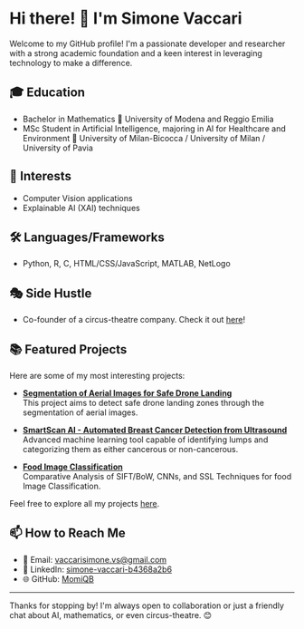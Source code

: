 # Hi there! 👋 I'm Simone Vaccari

Welcome to my GitHub profile! I'm a passionate developer and researcher with a strong academic foundation and a keen interest in leveraging technology to make a difference.

<!--## 🚀 About Me -->

## 🎓 **Education**
  - Bachelor in Mathematics
    🏫 University of Modena and Reggio Emilia 
  - MSc Student in Artificial Intelligence, majoring in AI for Healthcare and Environment
    🏫 University of Milan-Bicocca / University of Milan / University of Pavia

## 🌱 **Interests**
  - Computer Vision applications
  - Explainable AI (XAI) techniques

## 🛠️ **Languages/Frameworks**
  - Python, R, C, HTML/CSS/JavaScript, MATLAB, NetLogo

## 🎭 **Side Hustle**
  - Co-founder of a circus-theatre company. Check it out [here]([LINK](https://compagniadelbuco.it/))!

## 📚 Featured Projects

Here are some of my most interesting projects:

- **[Segmentation of Aerial Images for Safe Drone Landing](https://github.com/MomiQB/DroneLanding)**  
  This project aims to detect safe drone landing zones through the segmentation of aerial images.

- **[SmartScan AI - Automated Breast Cancer Detection from Ultrasound](https://github.com/MomiQB/SmartScan-AI)**  
  Advanced machine learning tool capable of identifying lumps and categorizing them as either cancerous or non-cancerous.

- **[Food Image Classification](https://github.com/MomiQB/ifood-1M)**  
  Comparative Analysis of SIFT/BoW, CNNs, and SSL Techniques for food Image Classification.

Feel free to explore all my projects [here](https://github.com/MomiQB).

## 📫 How to Reach Me

- 📧 Email: [vaccarisimone.vs@gmail.com](mailto:vaccarisimone.vs@gmail.com)  
- 💼 LinkedIn: [simone-vaccari-b4368a2b6](https://www.linkedin.com/in/simone-vaccari-b4368a2b6/)  
- 🌐 GitHub: [MomiQB](#)

---

Thanks for stopping by! I'm always open to collaboration or just a friendly chat about AI, mathematics, or even circus-theatre. 😊


<!--
**MomiQB/MomiQB** is a ✨ _special_ ✨ repository because its `README.md` (this file) appears on your GitHub profile.

Here are some ideas to get you started:

- 🔭 I’m currently working on ...
- 🌱 I’m currently learning ...
- 👯 I’m looking to collaborate on ...
- 🤔 I’m looking for help with ...
- 💬 Ask me about ...
- 📫 How to reach me: ...
- 😄 Pronouns: ...
- ⚡ Fun fact: ...
-->
